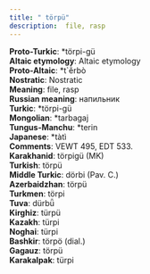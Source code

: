 ```yaml
---
title: " törpü"
description:  file, rasp
---
```


<strong>Proto-Turkic</strong>:  *törpi-gü<br>
<strong>Altaic etymology</strong>:  Altaic etymology<br>
<strong> Proto-Altaic</strong>:  *t`ĕ̀rbò<br>
<strong>Nostratic</strong>:  Nostratic<br>
<strong>Meaning</strong>:  file, rasp<br>
<strong>Russian meaning</strong>:  напильник<br>
<strong>Turkic</strong>:  *törpi-gü<br>
<strong>Mongolian</strong>:  *tarbagaj<br>
<strong>Tungus-Manchu</strong>:  *terin<br>
<strong>Japanese</strong>:  *tàtì<br>
<strong>Comments</strong>:  VEWT 495, EDT 533.<br>
<strong>Karakhanid</strong>:  törpigü (MK)<br>
<strong>Turkish</strong>:  törpü<br>
<strong>Middle Turkic</strong>:  dörbi (Pav. C.)<br>
<strong>Azerbaidzhan</strong>:  törpü<br>
<strong>Turkmen</strong>:  törpi<br>
<strong>Tuva</strong>:  dürbǖ<br>
<strong>Kirghiz</strong>:  türpü<br>
<strong>Kazakh</strong>:  türpi<br>
<strong>Noghai</strong>:  türpi<br>
<strong>Bashkir</strong>:  törpö (dial.)<br>
<strong>Gagauz</strong>:  törpü<br>
<strong>Karakalpak</strong>:  türpi<br>



